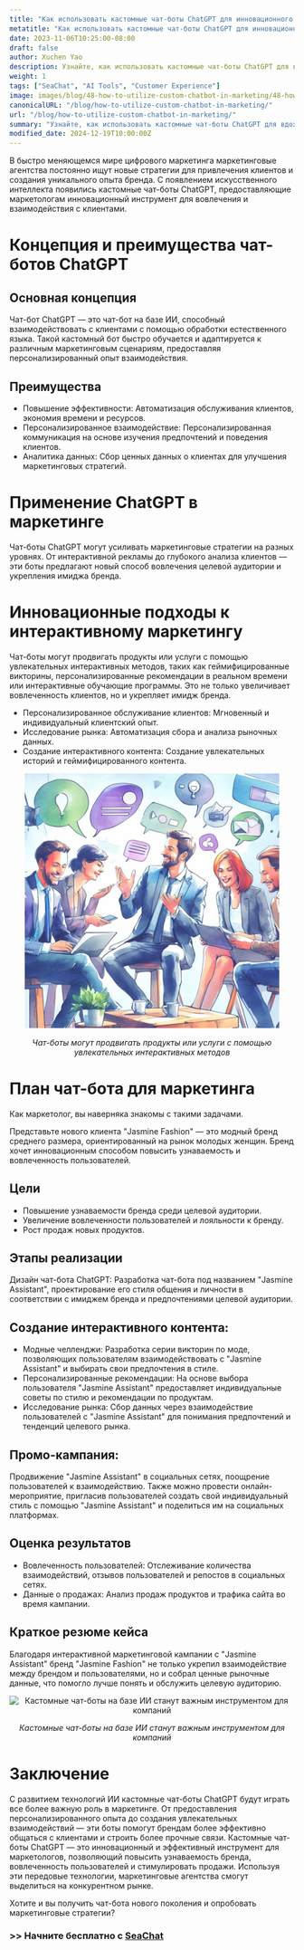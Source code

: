 ```yaml
---
title: "Как использовать кастомные чат-боты ChatGPT для инновационного маркетинга"
metatitle: "Как использовать кастомные чат-боты ChatGPT для инновационного маркетинга | Серия SeaChat для чат-ботов нового поколения"
date: 2023-11-06T10:25:00-08:00
draft: false
author: Xuchen Yao
description: Узнайте, как использовать кастомные чат-боты ChatGPT для вдохновения маркетинговых кампаний. От инновационных взаимодействий до укрепления имиджа бренда — эта статья раскрывает безграничный потенциал ИИ в маркетинге.
weight: 1
tags: ["SeaChat", "AI Tools", "Customer Experience"]
image: images/blog/48-how-to-utilize-custom-chatbot-in-marketing/48-how-to-utilize-custom-chatbot-in-marketing.png
canonicalURL: "/blog/how-to-utilize-custom-chatbot-in-marketing/"
url: "/blog/how-to-utilize-custom-chatbot-in-marketing/"
summary: "Узнайте, как использовать кастомные чат-боты ChatGPT для вдохновения маркетинговых кампаний. От инновационных взаимодействий до укрепления имиджа бренда — эта статья раскрывает безграничный потенциал ИИ в маркетинге."
modified_date: 2024-12-19T10:00:00Z
---
```


В быстро меняющемся мире цифрового маркетинга маркетинговые агентства постоянно ищут новые стратегии для привлечения клиентов и создания уникального опыта бренда. С появлением искусственного интеллекта появились кастомные чат-боты ChatGPT, предоставляющие маркетологам инновационный инструмент для вовлечения и взаимодействия с клиентами.

# Концепция и преимущества чат-ботов ChatGPT

## Основная концепция
Чат-бот ChatGPT — это чат-бот на базе ИИ, способный взаимодействовать с клиентами с помощью обработки естественного языка. Такой кастомный бот быстро обучается и адаптируется к различным маркетинговым сценариям, предоставляя персонализированный опыт взаимодействия.

## Преимущества
- Повышение эффективности: Автоматизация обслуживания клиентов, экономия времени и ресурсов.
- Персонализированное взаимодействие: Персонализированная коммуникация на основе изучения предпочтений и поведения клиентов.
- Аналитика данных: Сбор ценных данных о клиентах для улучшения маркетинговых стратегий.

# Применение ChatGPT в маркетинге
Чат-боты ChatGPT могут усиливать маркетинговые стратегии на разных уровнях. От интерактивной рекламы до глубокого анализа клиентов — эти боты предлагают новый способ вовлечения целевой аудитории и укрепления имиджа бренда.

# Инновационные подходы к интерактивному маркетингу
Чат-боты могут продвигать продукты или услуги с помощью увлекательных интерактивных методов, таких как геймифицированные викторины, персонализированные рекомендации в реальном времени или интерактивные обучающие программы. Это не только увеличивает вовлеченность клиентов, но и укрепляет имидж бренда.

- Персонализированное обслуживание клиентов: Мгновенный и индивидуальный клиентский опыт.
- Исследование рынка: Автоматизация сбора и анализа рыночных данных.
- Создание интерактивного контента: Создание увлекательных историй и геймифицированного контента.

<center>
<img height="450px" src="/images/blog/48-how-to-utilize-custom-chatbot-in-marketing/1-use-custom-chatbot-for-marketing.jpeg" alt="Чат-боты могут продвигать продукты или услуги с помощью увлекательных интерактивных методов"/>

*Чат-боты могут продвигать продукты или услуги с помощью увлекательных интерактивных методов*
</center>

# План чат-бота для маркетинга

Как маркетолог, вы наверняка знакомы с такими задачами.

Представьте нового клиента "Jasmine Fashion" — это модный бренд среднего размера, ориентированный на рынок молодых женщин. Бренд хочет инновационным способом повысить узнаваемость и вовлеченность пользователей.

## Цели
- Повышение узнаваемости бренда среди целевой аудитории.
- Увеличение вовлеченности пользователей и лояльности к бренду.
- Рост продаж новых продуктов.

## Этапы реализации
Дизайн чат-бота ChatGPT: Разработка чат-бота под названием "Jasmine Assistant", проектирование его стиля общения и личности в соответствии с имиджем бренда и предпочтениями целевой аудитории.

## Создание интерактивного контента:
- Модные челленджи: Разработка серии викторин по моде, позволяющих пользователям взаимодействовать с "Jasmine Assistant" и выбирать свои предпочтения в стиле.
- Персонализированные рекомендации: На основе выбора пользователя "Jasmine Assistant" предоставляет индивидуальные советы по стилю и рекомендации по продуктам.
- Исследование рынка: Сбор данных через взаимодействие пользователей с "Jasmine Assistant" для понимания предпочтений и тенденций целевого рынка.

## Промо-кампания:
Продвижение "Jasmine Assistant" в социальных сетях, поощрение пользователей к взаимодействию. Также можно провести онлайн-мероприятие, пригласив пользователей создать свой индивидуальный стиль с помощью "Jasmine Assistant" и поделиться им на социальных платформах.

## Оценка результатов
- Вовлеченность пользователей: Отслеживание количества взаимодействий, отзывов пользователей и репостов в социальных сетях.
- Данные о продажах: Анализ продаж продуктов и трафика сайта во время кампании.

## Краткое резюме кейса
Благодаря интерактивной маркетинговой кампании с "Jasmine Assistant" бренд "Jasmine Fashion" не только укрепил взаимодействие между брендом и пользователями, но и собрал ценные рыночные данные, что помогло лучше понять и обслужить целевую аудиторию.

<center>
<img height="450px" src="/images/blog/48-how-to-utilize-custom-chatbot-in-marketing/2-custom-chatbot-for-new-marketing-strategyy.jpeg" alt="Кастомные чат-боты на базе ИИ станут важным инструментом для компаний"/>

*Кастомные чат-боты на базе ИИ станут важным инструментом для компаний*
</center>

# Заключение
С развитием технологий ИИ кастомные чат-боты ChatGPT будут играть все более важную роль в маркетинге. От предоставления персонализированного опыта до создания увлекательных взаимодействий — эти боты помогут брендам более эффективно общаться с клиентами и строить более прочные связи. Кастомные чат-боты ChatGPT — это инновационный и эффективный инструмент для маркетологов, позволяющий повысить узнаваемость бренда, вовлеченность пользователей и стимулировать продажи. Используя эти передовые технологии, маркетинговые агентства смогут выделиться на конкурентном рынке.

Хотите и вы получить чат-бота нового поколения и опробовать маркетинговые стратегии?

### >> Начните бесплатно с [SeaChat](https://chat.seasalt.ai/?utm_source=blog) 